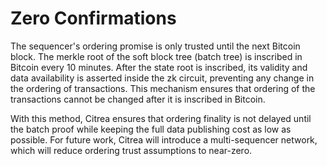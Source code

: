 # Zero Confirmations

The sequencer's ordering promise is only trusted until the next Bitcoin block. The merkle root of the soft block tree (batch tree) is inscribed in Bitcoin every 10 minutes. After the state root is inscribed, its validity and data availability is asserted inside the zk circuit, preventing any change in the ordering of transactions. This mechanism ensures that ordering of the transactions cannot be changed after it is inscribed in Bitcoin.

With this method, Citrea ensures that ordering finality is not delayed until the batch proof while keeping the full data publishing cost as low as possible. For future work, Citrea will introduce a multi-sequencer network, which will reduce ordering trust assumptions to near-zero.
